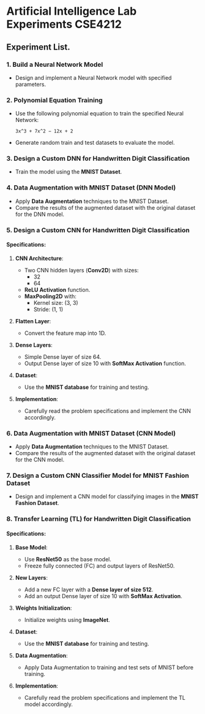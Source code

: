 # Artificial Intelligence Lab Experiments CSE4212

## Experiment List.

### 1. Build a Neural Network Model
- Design and implement a Neural Network model with specified parameters.

### 2. Polynomial Equation Training
- Use the following polynomial equation to train the specified Neural Network:
  
  ```
  3x^3 + 7x^2 − 12x + 2
  ```
- Generate random train and test datasets to evaluate the model.

### 3. Design a Custom DNN for Handwritten Digit Classification
- Train the model using the **MNIST Dataset**.

### 4. Data Augmentation with MNIST Dataset (DNN Model)
- Apply **Data Augmentation** techniques to the MNIST Dataset.
- Compare the results of the augmented dataset with the original dataset for the DNN model.

### 5. Design a Custom CNN for Handwritten Digit Classification

#### Specifications:
1. **CNN Architecture**:
   - Two CNN hidden layers (**Conv2D**) with sizes:
     - 32
     - 64
   - **ReLU Activation** function.
   - **MaxPooling2D** with:
     - Kernel size: (3, 3)
     - Stride: (1, 1)

2. **Flatten Layer**:
   - Convert the feature map into 1D.

3. **Dense Layers**:
   - Simple Dense layer of size 64.
   - Output Dense layer of size 10 with **SoftMax Activation** function.

4. **Dataset**:
   - Use the **MNIST database** for training and testing.

5. **Implementation**:
   - Carefully read the problem specifications and implement the CNN accordingly.

### 6. Data Augmentation with MNIST Dataset (CNN Model)
- Apply **Data Augmentation** techniques to the MNIST Dataset.
- Compare the results of the augmented dataset with the original dataset for the CNN model.

### 7. Design a Custom CNN Classifier Model for MNIST Fashion Dataset
- Design and implement a CNN model for classifying images in the **MNIST Fashion Dataset**.

### 8. Transfer Learning (TL) for Handwritten Digit Classification

#### Specifications:
1. **Base Model**:
   - Use **ResNet50** as the base model.
   - Freeze fully connected (FC) and output layers of ResNet50.

2. **New Layers**:
   - Add a new FC layer with a **Dense layer of size 512**.
   - Add an output Dense layer of size 10 with **SoftMax Activation**.

3. **Weights Initialization**:
   - Initialize weights using **ImageNet**.

4. **Dataset**:
   - Use the **MNIST database** for training and testing.

5. **Data Augmentation**:
   - Apply Data Augmentation to training and test sets of MNIST before training.

6. **Implementation**:
   - Carefully read the problem specifications and implement the TL model accordingly.
